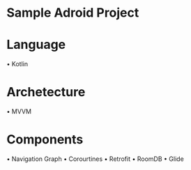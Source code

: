 # Sample Adroid Project

# Language
• Kotlin

# Archetecture
• MVVM

# Components
• Navigation Graph
• Corourtines
• Retrofit
• RoomDB
• Glide
